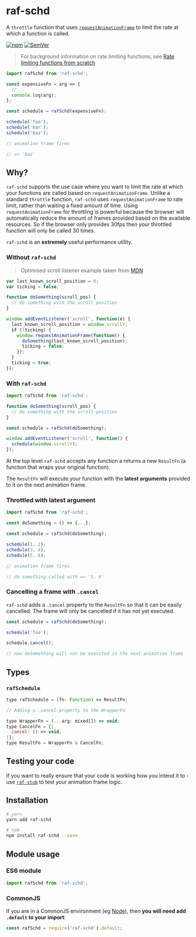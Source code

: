 # raf-schd

A `throttle` function that uses [`requestAnimationFrame`](https://developer.mozilla.org/en-US/docs/Web/API/window/requestAnimationFrame) to limit the rate at which a function is called.

[![npm](https://img.shields.io/npm/v/raf-schd.svg)](https://www.npmjs.com/package/raf-schd) [![SemVer](https://img.shields.io/badge/SemVer-2.0.0-brightgreen.svg)](http://semver.org/spec/v2.0.0.html)

> For background information on rate limiting functions, see [Rate limiting functions from scratch](https://www.youtube.com/watch?v=g_3e_bNU2e0)

```js
import rafSchd from 'raf-schd';

const expensiveFn = arg => {
  //...
  console.log(arg);
};

const schedule = rafSchd(expensiveFn);

schedule('foo');
schedule('bar');
schedule('baz');

// animation frame fires

// => 'baz'
```

## Why?

`raf-schd` supports the use case where you want to limit the rate at which your functions are called based on `requestAnimationFrame`. Unlike a standard `throttle` function, `raf-schd` uses `requestAnimationFrame` to rate limit, rather than waiting a fixed amount of time. Using `requestAnimationFrame` for throttling is powerful because the browser will automatically reduce the amount of frames provided based on the available resources. So if the browser only provides 30fps then your throttled function will only be called 30 times.

`raf-schd` is an **extremely** useful performance utility.

### Without `raf-schd`

> Optimised scroll listener example taken from [MDN](https://developer.mozilla.org/en-US/docs/Web/Events/scroll)

```js
var last_known_scroll_position = 0;
var ticking = false;

function doSomething(scroll_pos) {
  // do something with the scroll position
}

window.addEventListener('scroll', function(e) {
  last_known_scroll_position = window.scrollY;
  if (!ticking) {
    window.requestAnimationFrame(function() {
      doSomething(last_known_scroll_position);
      ticking = false;
    });
  }
  ticking = true;
});
```

### With `raf-schd`

```js
import rafSchd from 'raf-schd';

function doSomething(scroll_pos) {
  // do something with the scroll position
}

const schedule = rafSchd(doSomething);

window.addEventListener('scroll', function() {
  schedule(window.scrollY);
});
```

At the top level `raf-schd` accepts any function a returns a new `ResultFn` (a function that wraps your original function).

The `ResultFn` will execute your function with the **latest arguments** provided to it on the next animation frame.

### Throttled with latest argument

```js
import rafSchd from 'raf-schd';

const doSomething = () => {...};

const schedule = rafSchd(doSomething);

schedule(1, 2);
schedule(3, 4);
schedule(5, 6);

// animation frame fires

// do something called with => '5, 6'
```

### Cancelling a frame with `.cancel`

`raf-schd` adds a `.cancel` property to the `ResultFn` so that it can be easily cancelled. The frame will only be cancelled if it has not yet executed.

```js
const schedule = rafSchd(doSomething);

schedule('foo');

schedule.cancel();

// now doSomething will not be executed in the next animation frame
```

## Types

### `rafSchedule`

```js
type rafSchedule = (fn: Function) => ResultFn;

// Adding a .cancel property to the WrapperFn

type WrapperFn = (...arg: mixed[]) => void;
type CancelFn = {|
  cancel: () => void,
|};
type ResultFn = WrapperFn & CancelFn;
```

## Testing your code

If you want to really ensure that your code is working how you intend it to - use [`raf-stub`](https://github.com/alexreardon/raf-stub) to test your animation frame logic.

## Installation

```bash
# yarn
yarn add raf-schd

# npm
npm install raf-schd --save
```

## Module usage

### ES6 module

```js
import rafSchd from 'raf-schd';
```

### CommonJS

If you are in a CommonJS environment (eg [Node](https://nodejs.org)), then **you will need add `.default` to your import**:

```js
const rafSchd = require('raf-schd').default;
```

